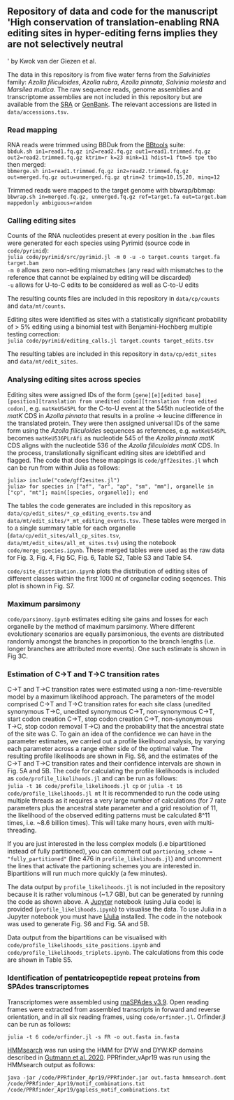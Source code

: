 ## Repository of data and code for the manuscript 'High conservation of translation-enabling RNA editing sites in hyper-editing ferns implies they are not selectively neutral
' by Kwok van der Giezen et al.

The data in this repository is from five water ferns from the *Salviniales* family: *Azolla filiculoides*, *Azolla rubra*, *Azolla pinnata*, *Salvinia molesta* and *Marsilea mutica*. The raw sequence reads, genome assemblies and transcriptome assemblies are not included in this repository but are available from the [SRA](https://www.ncbi.nlm.nih.gov/sra) or [GenBank](https://www.ncbi.nlm.nih.gov/genbank/). The relevant accessions are listed in `data/accessions.tsv`.

### Read mapping

RNA reads were trimmed using BBDuk from the [BBtools](https://sourceforge.net/projects/bbmap/) suite:  
`bbduk.sh in1=read1.fq.gz in2=read2.fq.gz out1=read1.trimmed.fq.gz out2=read2.trimmed.fq.gz ktrim=r k=23 mink=11 hdist=1 ftm=5 tpe tbo`  
then merged:  
`bbmerge.sh in1=read1.trimmed.fq.gz in2=read2.trimmed.fq.gz out=merged.fq.gz outu=unmerged.fq.gz qtrim=2 trimq=10,15,20, minq=12`

Trimmed reads were mapped to the target genome with bbwrap/bbmap:  
`bbwrap.sh in=merged.fq.gz, unmerged.fq.gz ref=target.fa out=target.bam mappedonly ambiguous=random`

### Calling editing sites

Counts of the RNA nucleotides present at every position in the `.bam` files were generated for each species using Pyrimid (source code in `code/pyrimid`):  
`julia code/pyrimid/src/pyrimid.jl -m 0 -u -o target.counts target.fa target.bam`  
`-m 0` allows zero non-editing mismatches (any read with mismatches to the reference that cannot be explained by editing will be discarded)  
`-u` allows for U-to-C edits to be considered as well as C-to-U edits

The resulting counts files are included in this repository in `data/cp/counts` and `data/mt/counts`.

Editing sites were identified as sites with a statistically significant probability of > 5% editing using a binomial test with Benjamini-Hochberg multiple testing correction:  
`julia code/pyrimid/editing_calls.jl target.counts target_edits.tsv`

The resulting tables are included in this repository in `data/cp/edit_sites` and `data/mt/edit_sites`.

### Analysing editing sites across species

Editing sites were assigned IDs of the form `[gene][e][edited base][position][translation from unedited codon][translation from edited codon]`, e.g. `matKeU545PL` for the C-to-U event at the 545th nucleotide of the *matK* CDS in *Azolla pinnata* that results in a proline -> leucine difference in the translated protein. They were then assigned universal IDs of the same form using the *Azolla filiculoides* sequences as references, e.g. `matKeU545PL` becomes `matKeU536PLrAfi` as nucleotide 545 of the *Azolla pinnata* *matK* CDS aligns with the nucleotide 536 of the *Azolla filiculoides* *matK* CDS. In the process, translationally significant editing sites are idebtified and flagged. The code that does these mappings is `code/gff2esites.jl` whch can be run from within Julia as follows:

`julia> include("code/gff2esites.jl")`  
`julia> for species in ["af", "ar", "ap", "sm", "mm"], organelle in ["cp", "mt"]; main([species, organelle]); end`

The tables the code generates are included in this repository as `data/cp/edit_sites/*_cp_editing_events.tsv` and `data/mt/edit_sites/*_mt_editing_events.tsv`. These tables were merged in to a single summary table for each organelle (`data/cp/edit_sites/all_cp_sites.tsv`, `data/mt/edit_sites/all_mt_sites.tsv`) using the notebook `code/merge_species.ipynb`. These merged tables were used as the raw data for Fig. 3, Fig. 4, Fig 5C, Fig. 6, Table S2, Table S3 and Table S4.

`code/site_distribution.ipynb` plots the distribution of editing sites of different classes within the first 1000 nt of organellar coding seqences. This plot is shown in Fig. S7.

### Maximum parsimony

`code/parsimony.ipynb` estimates editing site gains and losses for each organelle by the method of maximum  parsimony. Where different evolutionary scenarios are equally parsimonious, the events are distributed randomly amongst the branches in proportion to the branch lengths (i.e. longer branches are attributed more events). One such estimate is shown in Fig 3C.

### Estimation of C→T and T→C transition rates

C→T and T→C transition rates were estimated using a non-time-reversible model by a maximum likelihood approach. The parameters of the model comprised C→T and T→C transition rates for each site class (unedited synonymous T→C, unedited synonymous C→T, non-synonymous C→T, start codon creation C→T, stop codon creation C→T, non-synonymous T→C, stop codon removal T→C) and the probability that the ancestral state of the site was C. To gain an idea of the confidence we can have in the parameter estimates, we carried out a profile likelihood analysis, by varying each parameter across a range either side of the optimal value. The resulting profile likelihoods are shown in Fig. S6, and the estimates of the C→T and T→C transition rates and their confidence intervals are shown in Fig. 5A and 5B. The code for calculating the profile likelihoods is included as `code/profile_likelihoods.jl` and can be run as follows:  
`julia -t 16 code/profile_likelihoods.jl cp`  or `julia -t 16 code/profile_likelihoods.jl mt`
It is recommended to run the code using multiple threads as it requires a very large number of calculations (for 7 rate parameters plus the ancestral state parameter and a grid resolution of 11, the likelihood of the observed editing patterns must be calculated 8^11 times, i.e. ~8.6 billion times). This will take many hours, even with multi-threading.

If you are just interested in the less complex models (i.e bipartitioned instead of fully partitioned), you can comment out `partioning_scheme = "fully_partitioned"` (line 476 in `profile_likelihoods.jl`) and uncomment the lines that activate the partioning schemes you are interested in. Bipartitions will run much more quickly (a few minutes).

The data output by `profile_likelihoods.jl` is not included in the repository because it is rather voluminous (~1.7 GB), but can be generated by running the code as shown above. A [Jupyter](https://jupyter.org) notebook (using Julia code) is provided (`profile_likelihoods.ipynb`) to visualise the data. To use Julia in a Jupyter notebook you must have [IJulia](https://github.com/JuliaLang/IJulia.jl) installed. The code in the notebook was used to generate Fig. S6 and Fig. 5A and 5B.

Data output from the bipartitions can be visualised with `code/profile_likelihoods_site_positions.ipynb` and `code/profile_likelihoods_triplets.ipynb`. The calculations from this code are shown in Table S5.

### Identification of pentatricopeptide repeat proteins from SPAdes transcriptomes

Transcriptomes were assembled using [rnaSPAdes v3.9](https://github.com/ablab/spades). Open reading frames were extracted from assembled transcripts in forward and reverse orientation, and in all six reading frames, using `code/orfinder.jl`. Orfinder.jl can be run as follows:

`julia -t 6 code/orfinder.jl -s FR -o out.fasta in.fasta`

[HMMsearch](https://github.com/EddyRivasLab/hmmer) was run using the HMM for DYW and DYW:KP domains described in [Gutmann et al. 2020](https://doi.org/10.1016/j.molp.2019.11.002). PPRfinder_vApr19 was run using the HMMsearch output as follows:

`java -jar /code/PPRfinder_Apr19/PPRfinder.jar out.fasta hmmsearch.domt /code/PPRfinder_Apr19/motif_combinations.txt /code/PPRfinder_Apr19/gapless_motif_combinations.txt`



